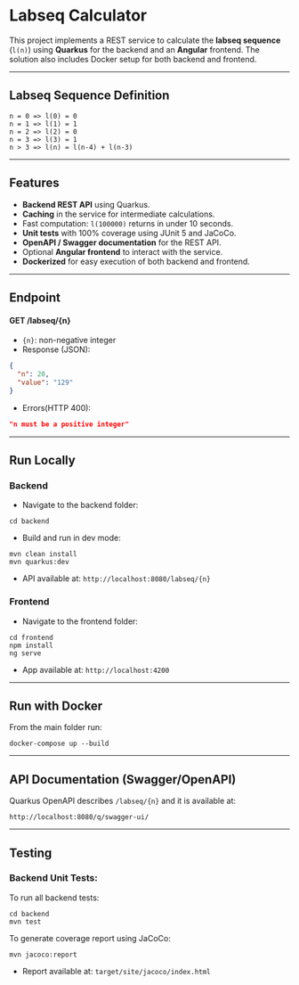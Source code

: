 # Labseq Calculator

This project implements a REST service to calculate the **labseq sequence** (`l(n)`) using **Quarkus** for the backend and an **Angular** frontend. The solution also includes Docker setup for both backend and frontend.

---

## Labseq Sequence Definition

```
n = 0 => l(0) = 0 
n = 1 => l(1) = 1
n = 2 => l(2) = 0
n = 3 => l(3) = 1
n > 3 => l(n) = l(n-4) + l(n-3) 
```


---

## Features

- **Backend REST API** using Quarkus.
- **Caching** in the service for intermediate calculations.
- Fast computation: `l(100000)` returns in under 10 seconds.
- **Unit tests** with 100% coverage using JUnit 5 and JaCoCo.
- **OpenAPI / Swagger documentation** for the REST API.
- Optional **Angular frontend** to interact with the service.
- **Dockerized** for easy execution of both backend and frontend.

---
## Endpoint
#### GET /labseq/{n}

- `{n}`: non-negative integer
- Response (JSON):

```json
{
  "n": 20,
  "value": "129"
}
```

- Errors(HTTP 400):

```json
"n must be a positive integer"
```

---

## Run Locally

### Backend

- Navigate to the backend folder:
```
cd backend
```
- Build and run in dev mode:
```
mvn clean install
mvn quarkus:dev
```
- API available at:
``
http://localhost:8080/labseq/{n}
``

### Frontend

- Navigate to the frontend folder:
```
cd frontend
npm install
ng serve
```
- App available at:
``http://localhost:4200``
---
## Run with Docker

From the main folder run:
```
docker-compose up --build
```

---
## API Documentation (Swagger/OpenAPI) 

Quarkus OpenAPI describes `/labseq/{n}` and it is available at:

```http://localhost:8080/q/swagger-ui/```



---
## Testing 

### Backend Unit Tests:

To run all backend tests:
```
cd backend
mvn test
```

To generate coverage report using JaCoCo:
```
mvn jacoco:report
```
- Report available at: ``target/site/jacoco/index.html``
